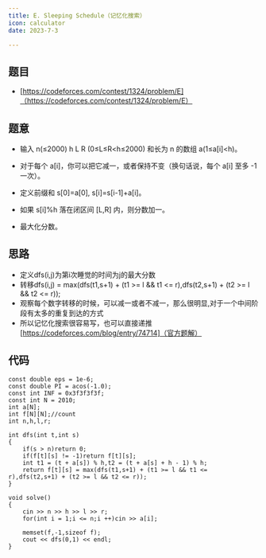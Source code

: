 ```yaml
---
title: E. Sleeping Schedule（记忆化搜索）
icon: calculator
date: 2023-7-3

---
```

## 题目
- [https://codeforces.com/contest/1324/problem/E]（https://codeforces.com/contest/1324/problem/E）
## 题意
- 输入 n(≤2000) h L R (0≤L≤R<h≤2000) 和长为 n 的数组 a(1≤a[i]<h)。

- 对于每个 a[i]，你可以把它减一，或者保持不变（换句话说，每个 a[i] 至多 -1 一次）。
- 定义前缀和 s[0]=a[0], s[i]=s[i-1]+a[i]。
- 如果 s[i]%h 落在闭区间 [L,R] 内，则分数加一。
- 最大化分数。
## 思路
- 定义dfs(i,j)为第i次睡觉的时间为j的最大分数
- 转移dfs(i,j) = max(dfs(t1,s+1) + (t1 >= l && t1 <= r),dfs(t2,s+1) + (t2 >= l && t2 <= r));
- 观察每个数字转移的时候，可以减一或者不减一，那么很明显,对于一个中间阶段有太多的重复到达的方式
- 所以记忆化搜索很容易写，也可以直接递推[https://codeforces.com/blog/entry/74714]（官方题解）
## 代码
```
const double eps = 1e-6;
const double PI = acos(-1.0);
const int INF = 0x3f3f3f3f;
const int N = 2010;
int a[N];
int f[N][N];//count
int n,h,l,r;

int dfs(int t,int s)
{
    if(s > n)return 0;
    if(f[t][s] != -1)return f[t][s];
    int t1 = (t + a[s]) % h,t2 = (t + a[s] + h - 1) % h;
    return f[t][s] = max(dfs(t1,s+1) + (t1 >= l && t1 <= r),dfs(t2,s+1) + (t2 >= l && t2 <= r));
}

void solve() 
{
    cin >> n >> h >> l >> r;
    for(int i = 1;i <= n;i ++)cin >> a[i];

    memset(f,-1,sizeof f);
    cout << dfs(0,1) << endl;
}

```